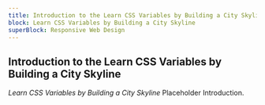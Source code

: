```yaml
---
title: Introduction to the Learn CSS Variables by Building a City Skyline
block: Learn CSS Variables by Building a City Skyline
superBlock: Responsive Web Design
---
```


## Introduction to the Learn CSS Variables by Building a City Skyline

<dfn>Learn CSS Variables by Building a City Skyline</dfn> Placeholder Introduction.
